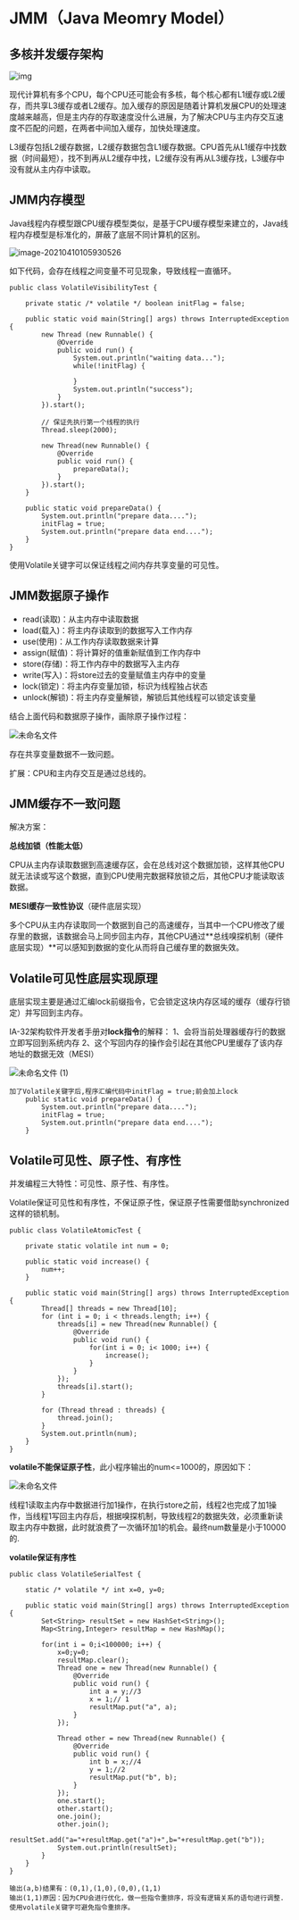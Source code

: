 # JMM（Java Meomry Model）

## 多核并发缓存架构

![img](Java内存模型JMM.assets/1673435-20190916094319459-79436993.png)

现代计算机有多个CPU，每个CPU还可能会有多核，每个核心都有L1缓存或L2缓存，而共享L3缓存或者L2缓存。加入缓存的原因是随着计算机发展CPU的处理速度越来越高，但是主内存的存取速度没什么进展，为了解决CPU与主内存交互速度不匹配的问题，在两者中间加入缓存，加快处理速度。

L3缓存包括L2缓存数据，L2缓存数据包含L1缓存数据。CPU首先从L1缓存中找数据（时间最短），找不到再从L2缓存中找，L2缓存没有再从L3缓存找，L3缓存中没有就从主内存中读取。

## JMM内存模型

Java线程内存模型跟CPU缓存模型类似，是基于CPU缓存模型来建立的，Java线程内存模型是标准化的，屏蔽了底层不同计算机的区别。

![image-20210410105930526](Java内存模型JMM.assets/image-20210410105930526.png)

如下代码，会存在线程之间变量不可见现象，导致线程一直循环。

```
public class VolatileVisibilityTest {

	private static /* volatile */ boolean initFlag = false;
	
	public static void main(String[] args) throws InterruptedException {
		new Thread (new Runnable() {
			@Override
			public void run() {
				System.out.println("waiting data...");
				while(!initFlag) {
					
				}
				System.out.println("success");
			}
		}).start();
		
		// 保证先执行第一个线程的执行
		Thread.sleep(2000);
		
		new Thread(new Runnable() {
			@Override
			public void run() {
				prepareData();
			}
		}).start();
	}
	
	public static void prepareData() {
		System.out.println("prepare data....");
		initFlag = true;
		System.out.println("prepare data end....");
	}
}
```

使用Volatile关键字可以保证线程之间内存共享变量的可见性。

## JMM数据原子操作

- read(读取)：从主内存中读取数据
- load(载入)：将主内存读取到的数据写入工作内存
- use(使用)：从工作内存读取数据来计算
- assign(赋值)：将计算好的值重新赋值到工作内存中
- store(存储)：将工作内存中的数据写入主内存
- write(写入)：将store过去的变量赋值主内存中的变量
- lock(锁定)：将主内存变量加锁，标识为线程独占状态
- unlock(解锁)：将主内存变量解锁，解锁后其他线程可以锁定该变量

结合上面代码和数据原子操作，画除原子操作过程：

![未命名文件](Java内存模型JMM.assets/JMM原子操作.png)

存在共享变量数据不一致问题。

扩展：CPU和主内存交互是通过总线的。

## JMM缓存不一致问题

解决方案：

**总线加锁（性能太低）**

CPU从主内存读取数据到高速缓存区，会在总线对这个数据加锁，这样其他CPU就无法读或写这个数据，直到CPU使用完数据释放锁之后，其他CPU才能读取该数据。

**MESI缓存一致性协议**（硬件底层实现）

多个CPU从主内存读取同一个数据到自己的高速缓存，当其中一个CPU修改了缓存里的数据，该数据会马上同步回主内存，其他CPU通过**总线嗅探机制（硬件底层实现）**可以感知到数据的变化从而将自己缓存里的数据失效。



## Volatile可见性底层实现原理

底层实现主要是通过汇编lock前缀指令，它会锁定这块内存区域的缓存（缓存行锁定）并写回到主内存。

IA-32架构软件开发者手册对**lock指令**的解释：
1、会将当前处理器缓存行的数据立即写回到系统内存
2、这个写回内存的操作会引起在其他CPU里缓存了该内存地址的数据无效（MESI）

![未命名文件 (1)](Java内存模型JMM.assets/volatile保证可见性.png)

```
加了Volatile关键字后,程序汇编代码中initFlag = true;前会加上lock
	public static void prepareData() {
		System.out.println("prepare data....");
		initFlag = true;
		System.out.println("prepare data end....");
	}
```

## Volatile可见性、原子性、有序性

并发编程三大特性：可见性、原子性、有序性。

Volatile保证可见性和有序性，不保证原子性，保证原子性需要借助synchronized这样的锁机制。

```
public class VolatileAtomicTest {
	
	private static volatile int num = 0;
	
	public static void increase() {
		num++;
	}
	
	public static void main(String[] args) throws InterruptedException {
		Thread[] threads = new Thread[10];
		for (int i = 0; i < threads.length; i++) {
			threads[i] = new Thread(new Runnable() {
				@Override
				public void run() {
					for(int i = 0; i< 1000; i++) {
						increase();
					}
				}
			});
			threads[i].start();
		}
		
		for (Thread thread : threads) {
			thread.join();
		}
		System.out.println(num);
	}
}
```

**volatile不能保证原子性**，此小程序输出的num<=1000的，原因如下：

![未命名文件](Java内存模型JMM.assets/volatile不能保证原子性.png)

线程1读取主内存中数据进行加1操作，在执行store之前，线程2也完成了加1操作，当线程1写回主内存后，根据嗅探机制，导致线程2的数据失效，必须重新读取主内存中数据，此时就浪费了一次循环加1的机会。最终num数量是小于10000的.

**volatile保证有序性**



```
public class VolatileSerialTest {

	static /* volatile */ int x=0, y=0;
	
	public static void main(String[] args) throws InterruptedException {
		Set<String> resultSet = new HashSet<String>();
		Map<String,Integer> resultMap = new HashMap();
		
		for(int i = 0;i<100000; i++) {
			x=0;y=0;
			resultMap.clear();
			Thread one = new Thread(new Runnable() {
				@Override
				public void run() {
					int a = y;//3
					x = 1;// 1
					resultMap.put("a", a);
				}
			});
			
			Thread other = new Thread(new Runnable() {
				@Override
				public void run() {
					int b = x;//4
					y = 1;//2
					resultMap.put("b", b);
				}
			});
			one.start();
			other.start();
			one.join();
			other.join();
			resultSet.add("a="+resultMap.get("a")+",b="+resultMap.get("b"));
			System.out.println(resultSet);
		}
	}
}

输出(a,b)结果有：(0,1),(1,0),(0,0),(1,1)
输出(1,1)原因：因为CPU会进行优化，做一些指令重排序，将没有逻辑关系的语句进行调整.使用volatile关键字可避免指令重排序。

```

